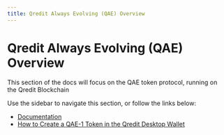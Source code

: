 ```yaml
---
title: Qredit Always Evolving (QAE) Overview
---
```

# Qredit Always Evolving (QAE) Overview

This section of the docs will focus on the QAE token protocol, running on the Qredit Blockchain



Use the sidebar to navigate this section, or follow the links below:

- [Documentation](/qae/documentation.html)
- [How to Create a QAE-1 Token in the Qredit Desktop Wallet](/qae/createtoken.html)
